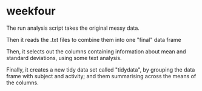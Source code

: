 # weekfour

The run analysis script takes the original messy data.

Then it reads the .txt files to combine them into one "final" data frame

Then, it selects out the columns containing information about mean and standard deviations, using some text analysis. 

Finally, it creates a new tidy data set called "tidydata", by grouping the data frame with subject and activity; and them summarising across the means of the columns. 
